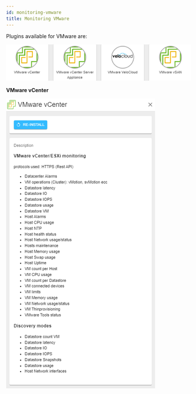 ```yaml
---
id: monitoring-vmware
title: Monitoring VMware
---
```


Plugins available for VMware are:

![image](../../assets/quick-start/monitor_vmware.png)

**VMware vCenter**

![image](../../assets/quick-start/monitor_vmware1.png)

